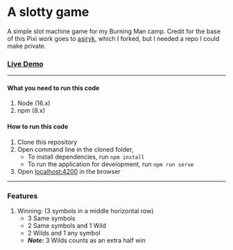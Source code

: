 # A slotty game
A simple slot machine game for my Burning Man camp.  Credit for the base of this Pixi work goes to [asiryk](https://github.com/asiryk/slot-game), which I forked, but I needed a repo I could make private.

### [Live Demo](https://windusayles.github.io/slotty-machine/ "Slut Machine")

---

#### What you need to run this code
1. Node (16.x)
2. npm (8.x)

#### How to run this code
1. Clone this repository
2. Open command line in the cloned folder,
   - To install dependencies, run ```npm install```
   - To run the application for development, run ```npm run serve```
3. Open [localhost:4200](http://localhost:4200/) in the browser

---

### Features
1. Winning: (3 symbols in a middle horizontal row)
   - 3 Same symbols
   - 2 Same symbols and 1 Wild
   - 2 Wilds and 1 any symbol
   - _**Note:**_ 3 Wilds counts as an extra half win
